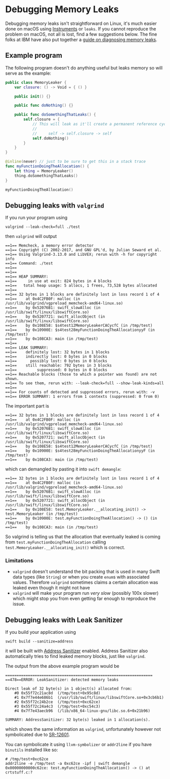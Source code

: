 # Debugging Memory Leaks

Debugging memory leaks isn't straightforward on Linux, it's much easier done on macOS using [Instruments](https://help.apple.com/instruments/mac/10.0/#/dev022f987b) or `leaks`. If you cannot reproduce the problem on macOS, not all is lost, find a few suggestions below. The fine folks at IBM have also put together a [guide on diagnosing memory leaks](https://developer.ibm.com/swift/2018/01/26/diagnosing-server-side-swift-memory-leaks/).

## Example program

The following program doesn't do anything useful but leaks memory so will serve as the example:

```swift
public class MemoryLeaker {
    var closure: () -> Void = { () }

    public init() {}

    public func doNothing() {}

    public func doSomethingThatLeaks() {
        self.closure = {
            // This will leak as it'll create a permanent reference cycle:
            //
            //     self -> self.closure -> self
            self.doNothing()
        }
    }
}

@inline(never) // just to be sure to get this in a stack trace
func myFunctionDoingTheAllocation() {
    let thing = MemoryLeaker()
    thing.doSomethingThatLeaks()
}

myFunctionDoingTheAllocation()
```

## Debugging leaks with `valgrind`

If you run your program using

    valgrind --leak-check=full ./test

then `valgrind` will output

```
==1== Memcheck, a memory error detector
==1== Copyright (C) 2002-2017, and GNU GPL'd, by Julian Seward et al.
==1== Using Valgrind-3.13.0 and LibVEX; rerun with -h for copyright info
==1== Command: ./test
==1==
==1==
==1== HEAP SUMMARY:
==1==     in use at exit: 824 bytes in 4 blocks
==1==   total heap usage: 5 allocs, 1 frees, 73,528 bytes allocated
==1==
==1== 32 bytes in 1 blocks are definitely lost in loss record 1 of 4
==1==    at 0x4C2FB0F: malloc (in /usr/lib/valgrind/vgpreload_memcheck-amd64-linux.so)
==1==    by 0x52076B1: swift_slowAlloc (in /usr/lib/swift/linux/libswiftCore.so)
==1==    by 0x5207721: swift_allocObject (in /usr/lib/swift/linux/libswiftCore.so)
==1==    by 0x108E58: $s4test12MemoryLeakerCACycfC (in /tmp/test)
==1==    by 0x10900E: $s4test28myFunctionDoingTheAllocationyyF (in /tmp/test)
==1==    by 0x108CA3: main (in /tmp/test)
==1==
==1== LEAK SUMMARY:
==1==    definitely lost: 32 bytes in 1 blocks
==1==    indirectly lost: 0 bytes in 0 blocks
==1==      possibly lost: 0 bytes in 0 blocks
==1==    still reachable: 792 bytes in 3 blocks
==1==         suppressed: 0 bytes in 0 blocks
==1== Reachable blocks (those to which a pointer was found) are not shown.
==1== To see them, rerun with: --leak-check=full --show-leak-kinds=all
==1==
==1== For counts of detected and suppressed errors, rerun with: -v
==1== ERROR SUMMARY: 1 errors from 1 contexts (suppressed: 0 from 0)
```

The important part is

```
==1== 32 bytes in 1 blocks are definitely lost in loss record 1 of 4
==1==    at 0x4C2FB0F: malloc (in /usr/lib/valgrind/vgpreload_memcheck-amd64-linux.so)
==1==    by 0x52076B1: swift_slowAlloc (in /usr/lib/swift/linux/libswiftCore.so)
==1==    by 0x5207721: swift_allocObject (in /usr/lib/swift/linux/libswiftCore.so)
==1==    by 0x108E58: $s4test12MemoryLeakerCACycfC (in /tmp/test)
==1==    by 0x10900E: $s4test28myFunctionDoingTheAllocationyyF (in /tmp/test)
==1==    by 0x108CA3: main (in /tmp/test)
```

which can demangled by pasting it into `swift demangle`:

```
==1== 32 bytes in 1 blocks are definitely lost in loss record 1 of 4
==1==    at 0x4C2FB0F: malloc (in /usr/lib/valgrind/vgpreload_memcheck-amd64-linux.so)
==1==    by 0x52076B1: swift_slowAlloc (in /usr/lib/swift/linux/libswiftCore.so)
==1==    by 0x5207721: swift_allocObject (in /usr/lib/swift/linux/libswiftCore.so)
==1==    by 0x108E58: test.MemoryLeaker.__allocating_init() -> test.MemoryLeaker (in /tmp/test)
==1==    by 0x10900E: test.myFunctionDoingTheAllocation() -> () (in /tmp/test)
==1==    by 0x108CA3: main (in /tmp/test)
```

So valgrind is telling us that the allocation that eventually leaked is coming from `test.myFunctionDoingTheAllocation` calling `test.MemoryLeaker.__allocating_init()` which is correct.

### Limitations

- `valgrind` doesn't understand the bit packing that is used in many Swift data types (like `String`) or when you create `enum`s with associated values. Therefore `valgrind` sometimes claims a certain allocation was leaked even though it might not have
- `valgrind` will make your program run _very slow_ (possibly 100x slower) which might stop you from even getting far enough to reproduce the issue.

## Debugging leaks with Leak Sanitizer

If you build your application using

    swift build --sanitize=address

it will be built with [Address Sanitizer](https://github.com/google/sanitizers/wiki/AddressSanitizerLeakSanitizer) enabled. Address Sanitizer also automatically tries to find leaked memory blocks, just like `valgrind`.

The output from the above example program would be

```
=================================================================
==478==ERROR: LeakSanitizer: detected memory leaks

Direct leak of 32 byte(s) in 1 object(s) allocated from:
    #0 0x55f72c21ac8d  (/tmp/test+0x95c8d)
    #1 0x7f7e44e686b1  (/usr/lib/swift/linux/libswiftCore.so+0x3cb6b1)
    #2 0x55f72c24b2ce  (/tmp/test+0xc62ce)
    #3 0x55f72c24a4c3  (/tmp/test+0xc54c3)
    #4 0x7f7e43aecb96  (/lib/x86_64-linux-gnu/libc.so.6+0x21b96)

SUMMARY: AddressSanitizer: 32 byte(s) leaked in 1 allocation(s).
```

which shows the same information as `valgrind`, unfortunately however not symbolicated due to [SR-12601](https://bugs.swift.org/browse/SR-12601).

You can symbolicate it using `llvm-symbolizer` or `addr2line` if you have `binutils` installed like so:

```
# /tmp/test+0xc62ce
addr2line -e /tmp/test -a 0xc62ce -ipf | swift demangle
0x00000000000c62ce: test.myFunctionDoingTheAllocation() -> () at crtstuff.c:?
```
